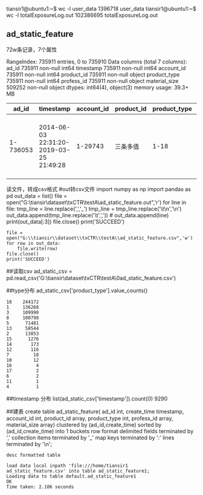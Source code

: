 tiansir1@ubuntu1:~$ wc -l user_data
1396718 user_data
tiansir1@ubuntu1:~$ wc -l totalExposureLog.out
102386695 totalExposureLog.out

## ad_static_feature ##
72w条记录，7个属性

RangeIndex: 735911 entries, 0 to 735910
Data columns (total 7 columns):
ad_id            735911 non-null int64
timestamp        735911 non-null int64
account_id       735911 non-null int64
product_id       735911 non-null object
product_type     735911 non-null int64
profess_id       735911 non-null object
material_size    509252 non-null object
dtypes: int64(4), object(3)
memory usage: 39.3+ MB



ad_id | timestamp | account_id | product_id | product_type | profess_id | size 
-|-|-|-|-|-|-
|1-736053 |2014-06-03 22:31:20-2019-03-25 21:49:28 | 1-29743| 三条多值 | 1-18 | 有多值 | 有2w空值/有多值 |

读文件，转成csv格式
    #out转csv文件
	import numpy as np
	import pandas as pd
	out_data = list()
	file = open("G:\\tiansir\\dataset\\txCTR\\testA\\ad_static_feature.out",'r')
	for line in file:
	    tmp_line = line.replace(',','_')
	    tmp_line = tmp_line.replace('\t\n','\n')
	    out_data.append(tmp_line.replace('\t',','))
	#    out_data.append(line)
	print(out_data[:3])
	file.close()
	print('SUCCEED')

	file = open("G:\\tiansir\\dataset\\txCTR\\testA\\ad_static_feature.csv",'w')
	for row in out_data:
	    file.write(row)
	file.close()
	print('SUCCEED')

##读取csv
	ad_static_csv = pd.read_csv('G:\\tiansir\\dataset\\txCTR\\testA\\0ad_static_feature.csv')

##type分布
	ad_static_csv['product_type'].value_counts()

	18    244172
	1     136268
	3     109990
	8     100798
	5      71481
	13     58544
	2      13053
	15      1276
	14       173
	12       116
	7         18
	10        12
	16         4
	17         2
	6          2
	11         1
	4          1

##timestamp 分布
	list(ad_static_csv['timestamp']).count(0)
	9290


##建表
	create table ad_static_feature(
	ad_id int,
	create_time timestamp,
	account_id int,
	product_id array<int>,
	product_type int,
	profess_id array<int>,
	material_size array<int>)
	clustered by (ad_id,create_time) sorted by (ad_id,create_time) into 1 buckets
	row format delimited 
	fields terminated by ','
	collection items terminated by '_'
	map keys terminated by ':'
	lines terminated by '\n';

	desc formatted table

	load data local inpath 'file:///home/tiansir1
	ad_static_feature.csv' into table ad_static_feature1;
	Loading data to table default.ad_static_feature1
	OK
	Time taken: 2.106 seconds